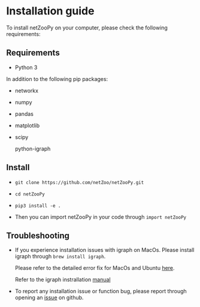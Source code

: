# Installation guide

To install netZooPy on your computer, please check the following requirements:

## Requirements

- Python 3

In addition to the following pip packages:

- networkx

- numpy

- pandas

- matplotlib

- scipy

  python-igraph

## Install

- `git clone https://github.com/netZoo/netZooPy.git`

- `cd netZooPy`

- `pip3 install -e .`

- Then you can import netZooPy in your code through `import netZooPy`

## Troubleshooting

- If you experience installation issues with igraph on MacOs. Please install igraph through `brew install igraph`.

  Please refer to the detailed error fix for MacOs and Ubuntu [here](https://github.com/igraph/python-igraph/issues/159).

  Refer to the igraph instrallation [manual](https://igraph.org/python/#pyinstallosx)

- To report any installation issue or function bug, please report through opening an [issue](https://github.com/netZoo/netZooPy/issues) on github.
